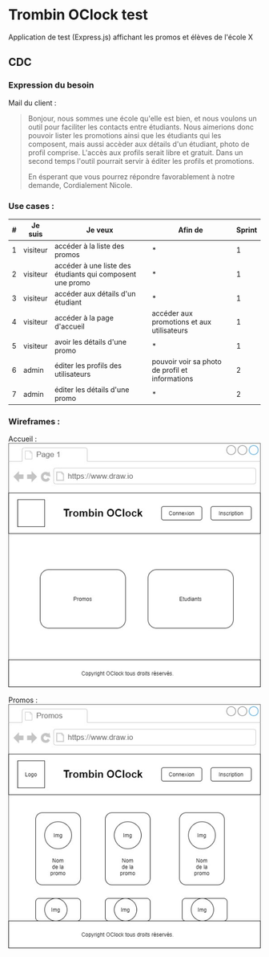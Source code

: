 # Trombin OClock test

Application de test (Express.js) affichant les promos et élèves de l'école X

## CDC

### Expression du besoin

Mail du client :

> Bonjour, nous sommes une école qu'elle est bien, et nous voulons un outil pour faciliter les contacts entre étudiants.
> Nous aimerions donc pouvoir lister les promotions ainsi que les étudiants qui les composent,
> mais aussi accèder aux détails d'un étudiant, photo de profil comprise.
> L'accès aux profils serait libre et gratuit.
> Dans un second temps l'outil pourrait servir à éditer les profils et promotions.
>
> En ésperant que vous pourrez répondre favorablement à notre demande,
> Cordialement
> Nicole.

### Use cases :

| #   | Je suis  | Je veux                                                   | Afin de                                         | Sprint |
| --- | -------- | --------------------------------------------------------- | ----------------------------------------------- | ------ |
| 1   | visiteur | accéder à la liste des promos                             | \*                                              | 1      |
| 2   | visiteur | accéder à une liste des étudiants qui composent une promo | \*                                              | 1      |
| 3   | visiteur | accéder aux détails d'un étudiant                         | \*                                              | 1      |
| 4   | visiteur | accéder à la page d'accueil                               | accéder aux promotions et aux utilisateurs      | 1      |
| 5   | visiteur | avoir les détails d'une promo                             | \*                                              | 1      |
| 6   | admin    | éditer les profils des utilisateurs                       | pouvoir voir sa photo de profil et informations | 2      |
| 7   | admin    | éditer les détails d'une promo                            | \*                                              | 2      |

### Wireframes :

Accueil :  
![Wireframe de la page d'accueil](./docs/accueil.jpg)

Promos :  
![Wireframe de la page promos](./docs/promos.jpg)
